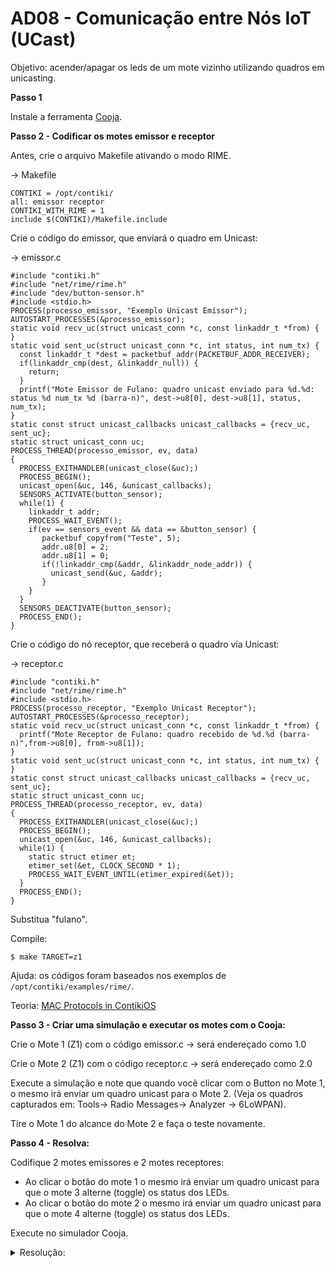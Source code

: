 # AD08 - Comunicação entre Nós IoT (UCast)

Objetivo: acender/apagar os leds de um mote vizinho utilizando quadros em unicasting. 

**Passo 1**

Instale a ferramenta [Cooja](https://docs.contiki-ng.org/en/develop/doc/tutorials/Running-Contiki-NG-in-Cooja.html).

**Passo 2 - Codificar os motes emissor e receptor**

Antes, crie o arquivo Makefile ativando o modo RIME.

-> Makefile

```
CONTIKI = /opt/contiki/
all: emissor receptor
CONTIKI_WITH_RIME = 1
include $(CONTIKI)/Makefile.include
```

Crie o código do emissor, que enviará o quadro em Unicast:

-> emissor.c

```
#include "contiki.h"
#include "net/rime/rime.h"
#include "dev/button-sensor.h"
#include <stdio.h>
PROCESS(processo_emissor, "Exemplo Unicast Emissor");
AUTOSTART_PROCESSES(&processo_emissor);
static void recv_uc(struct unicast_conn *c, const linkaddr_t *from) {
}
static void sent_uc(struct unicast_conn *c, int status, int num_tx) {
  const linkaddr_t *dest = packetbuf_addr(PACKETBUF_ADDR_RECEIVER);
  if(linkaddr_cmp(dest, &linkaddr_null)) {
    return;
  }
  printf("Mote Emissor de Fulano: quadro unicast enviado para %d.%d: status %d num_tx %d (barra-n)", dest->u8[0], dest->u8[1], status, num_tx);
}
static const struct unicast_callbacks unicast_callbacks = {recv_uc, sent_uc};
static struct unicast_conn uc;
PROCESS_THREAD(processo_emissor, ev, data)
{
  PROCESS_EXITHANDLER(unicast_close(&uc);)
  PROCESS_BEGIN();
  unicast_open(&uc, 146, &unicast_callbacks);
  SENSORS_ACTIVATE(button_sensor);
  while(1) {
    linkaddr_t addr;
    PROCESS_WAIT_EVENT();
    if(ev == sensors_event && data == &button_sensor) {
       packetbuf_copyfrom("Teste", 5);
       addr.u8[0] = 2;
       addr.u8[1] = 0;
       if(!linkaddr_cmp(&addr, &linkaddr_node_addr)) {
         unicast_send(&uc, &addr);
       }
    }
  }
  SENSORS_DEACTIVATE(button_sensor);
  PROCESS_END();
}
```

Crie o código do nó receptor, que receberá o quadro via Unicast:

-> receptor.c

```
#include "contiki.h"
#include "net/rime/rime.h"
#include <stdio.h>
PROCESS(processo_receptor, "Exemplo Unicast Receptor");
AUTOSTART_PROCESSES(&processo_receptor);
static void recv_uc(struct unicast_conn *c, const linkaddr_t *from) {
  printf("Mote Receptor de Fulano: quadro recebido de %d.%d (barra-n)",from->u8[0], from->u8[1]);
}
static void sent_uc(struct unicast_conn *c, int status, int num_tx) {
}
static const struct unicast_callbacks unicast_callbacks = {recv_uc, sent_uc};
static struct unicast_conn uc;
PROCESS_THREAD(processo_receptor, ev, data)
{
  PROCESS_EXITHANDLER(unicast_close(&uc);)
  PROCESS_BEGIN();
  unicast_open(&uc, 146, &unicast_callbacks);
  while(1) {
    static struct etimer et;
    etimer_set(&et, CLOCK_SECOND * 1);
    PROCESS_WAIT_EVENT_UNTIL(etimer_expired(&et));
  }
  PROCESS_END();
}
```

Substitua "fulano".

Compile:

`$ make TARGET=z1`

Ajuda: os códigos foram baseados nos exemplos de `/opt/contiki/examples/rime/`.

Teoria: [MAC Protocols in ContikiOS](http://anrg.usc.edu/contiki/index.php/MAC_protocols_in_ContikiOS)

**Passo 3 - Criar uma simulação e executar os motes com o Cooja:**

Crie o Mote 1 (Z1) com o código emissor.c -> será endereçado como 1.0

Crie o Mote 2 (Z1) com o código receptor.c -> será endereçado como 2.0

Execute a simulação e note que quando você clicar com o Button no Mote 1, o mesmo irá enviar um quadro unicast para o Mote 2. (Veja os quadros capturados em: Tools-> Radio Messages-> Analyzer -> 6LoWPAN).

Tire o Mote 1 do alcance do Mote 2 e faça o teste novamente.

**Passo 4 - Resolva:**

Codifique 2 motes emissores e 2 motes receptores:
- Ao clicar o botão do mote 1 o mesmo irá enviar um quadro unicast para que o mote 3 alterne (toggle) os status dos LEDs.
- Ao clicar o botão do mote 2 o mesmo irá enviar um quadro unicast para que o mote 4 alterne (toggle) os status dos LEDs.

Execute no simulador Cooja.

<details><summary>Resolução:</summary>

Resolução por [Matheus Mazepa](https://www.linkedin.com/in/matheus-mazepa/)

[emissor.c](emissor.c)

[receptor.c](receptor.c)

[emissor2.c](emissor2.c)

[receptor2.c](receptor2.c)

[Contiki - Cooja - Atividade Unicast](https://www.youtube.com/watch?v=Cg63r_fLAlM)

</details>

